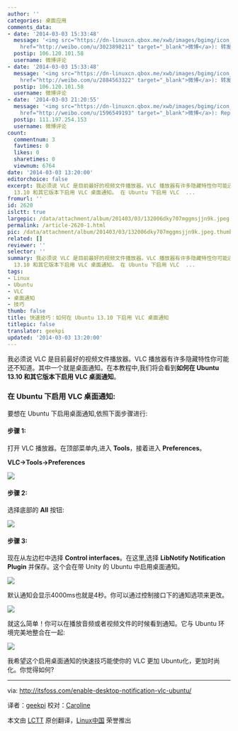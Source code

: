 ```yaml
---
author: ''
categories: 桌面应用
comments_data:
- date: '2014-03-03 15:33:48'
  message: '<img src="https://dn-linuxcn.qbox.me/xwb/images/bgimg/icon_logo.png" />海涛Idreaming(<a
    href="http://weibo.com/u/3023898211" target="_blank">微博</a>): 转发微博'
  postip: 106.120.101.58
  username: 微博评论
- date: '2014-03-03 15:33:48'
  message: '<img src="https://dn-linuxcn.qbox.me/xwb/images/bgimg/icon_logo.png" />sunshine9D(<a
    href="http://weibo.com/u/2884563322" target="_blank">微博</a>): 转发微博'
  postip: 106.120.101.58
  username: 微博评论
- date: '2014-03-03 21:20:55'
  message: '<img src="https://dn-linuxcn.qbox.me/xwb/images/bgimg/icon_logo.png" />manual_page(<a
    href="http://weibo.com/u/1596549193" target="_blank">微博</a>): Repost'
  postip: 111.197.254.153
  username: 微博评论
count:
  commentnum: 3
  favtimes: 0
  likes: 0
  sharetimes: 0
  viewnum: 6764
date: '2014-03-03 13:20:00'
editorchoice: false
excerpt: 我必须说 VLC 是目前最好的视频文件播放器。VLC 播放器有许多隐藏特性你可能还不知道。其中一个就是桌面通知。在本教程中,我们将会看到如何在 Ubuntu
  13.10 和其它版本下启用 VLC 桌面通知。 在 Ubuntu 下启用 VLC  ...
fromurl: ''
id: 2620
islctt: true
largepic: /data/attachment/album/201403/03/132006dky707mggmsjjn9k.jpeg
permalink: /article-2620-1.html
pic: /data/attachment/album/201403/03/132006dky707mggmsjjn9k.jpeg.thumb.jpg
related: []
reviewer: ''
selector: ''
summary: 我必须说 VLC 是目前最好的视频文件播放器。VLC 播放器有许多隐藏特性你可能还不知道。其中一个就是桌面通知。在本教程中,我们将会看到如何在 Ubuntu
  13.10 和其它版本下启用 VLC 桌面通知。 在 Ubuntu 下启用 VLC  ...
tags:
- Linux
- Ubuntu
- VLC
- 桌面通知
- 技巧
thumb: false
title: 快速技巧：如何在 Ubuntu 13.10 下启用 VLC 桌面通知
titlepic: false
translator: geekpi
updated: '2014-03-03 13:20:00'
---
```


我必须说 VLC 是目前最好的视频文件播放器。VLC 播放器有许多隐藏特性你可能还不知道。其中一个就是桌面通知。在本教程中,我们将会看到**如何在 Ubuntu 13.10 和其它版本下启用 VLC 桌面通知**。


### 在 Ubuntu 下启用 VLC 桌面通知:


要想在 Ubuntu 下启用桌面通知,依照下面步骤进行:


#### 步骤 1:


打开 VLC 播放器。在顶部菜单内,进入 **Tools**，接着进入 **Preferences**。


**VLC->Tools->Preferences**


![](/data/attachment/album/201403/03/132006dky707mggmsjjn9k.jpeg)


#### 步骤 2:


选择底部的 **All** 按钮:


![](/data/attachment/album/201403/03/132007cz231qq0h2q3jc2b.jpeg)


#### 步骤 3:


现在从左边栏中选择 **Control interfaces**。在这里,选择 **LibNotify Notification Plugin** 并保存。这个会在带 Unity 的 Ubuntu 中启用桌面通知。


![](/data/attachment/album/201403/03/132007rf7uu7u0qe0bkmmb.jpeg)


默认通知会显示4000ms也就是4秒。你可以通过控制接口下的通知选项来更改。


![](/data/attachment/album/201403/03/132008w3qg4uoot37wzdrw.jpeg)


就这么简单！你可以在播放音频或者视频文件的时候看到通知。它与 Ubuntu 环境完美地整合在一起:


![](/data/attachment/album/201403/03/132008dvkkflbkcvbwyy6w.jpeg)


我希望这个启用桌面通知的快速技巧能使你的 VLC 更加 Ubuntu化，更加时尚化。你觉得如何?




---


via: <http://itsfoss.com/enable-desktop-notification-vlc-ubuntu/>


译者：[geekpi](https://github.com/geekpi) 校对：[Caroline](https://github.com/carolinewuyan)


本文由 [LCTT](https://github.com/LCTT/TranslateProject) 原创翻译，[Linux中国](http://linux.cn/) 荣誉推出